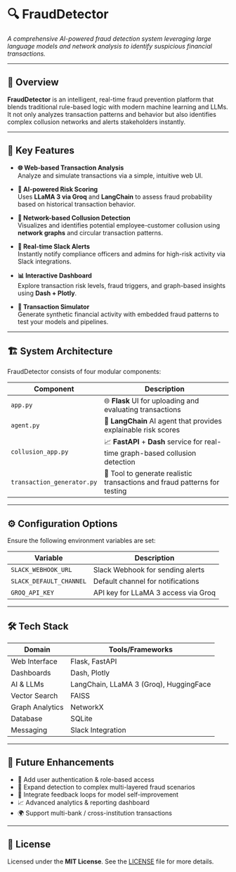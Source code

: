 # 🔍 FraudDetector  
*A comprehensive AI-powered fraud detection system leveraging large language models and network analysis to identify suspicious financial transactions.*

---

## 🧠 Overview  
**FraudDetector** is an intelligent, real-time fraud prevention platform that blends traditional rule-based logic with modern machine learning and LLMs. It not only analyzes transaction patterns and behavior but also identifies complex collusion networks and alerts stakeholders instantly.

---

## 🚀 Key Features  

- **🌐 Web-based Transaction Analysis**  
  Analyze and simulate transactions via a simple, intuitive web UI.

- **🤖 AI-powered Risk Scoring**  
  Uses **LLaMA 3 via Groq** and **LangChain** to assess fraud probability based on historical transaction behavior.

- **🔗 Network-based Collusion Detection**  
  Visualizes and identifies potential employee-customer collusion using **network graphs** and circular transaction patterns.

- **📣 Real-time Slack Alerts**  
  Instantly notify compliance officers and admins for high-risk activity via Slack integrations.

- **📊 Interactive Dashboard**  
  Explore transaction risk levels, fraud triggers, and graph-based insights using **Dash + Plotly**.

- **🧪 Transaction Simulator**  
  Generate synthetic financial activity with embedded fraud patterns to test your models and pipelines.

---

## 🏗️ System Architecture  

FraudDetector consists of four modular components:

| Component | Description |
|----------|-------------|
| `app.py` | 🌐 **Flask** UI for uploading and evaluating transactions |
| `agent.py` | 🧠 **LangChain** AI agent that provides explainable risk scores |
| `collusion_app.py` | 📈 **FastAPI** + **Dash** service for real-time graph-based collusion detection |
| `transaction_generator.py` | 🧪 Tool to generate realistic transactions and fraud patterns for testing |

---

## ⚙️ Configuration Options  

Ensure the following environment variables are set:

| Variable | Description |
|----------|-------------|
| `SLACK_WEBHOOK_URL` | Slack Webhook for sending alerts |
| `SLACK_DEFAULT_CHANNEL` | Default channel for notifications |
| `GROQ_API_KEY` | API key for LLaMA 3 access via Groq |

---

## 🛠️ Tech Stack  

| Domain | Tools/Frameworks |
|--------|------------------|
| Web Interface | Flask, FastAPI |
| Dashboards | Dash, Plotly |
| AI & LLMs | LangChain, LLaMA 3 (Groq), HuggingFace |
| Vector Search | FAISS |
| Graph Analytics | NetworkX |
| Database | SQLite |
| Messaging | Slack Integration |

---

## 🌱 Future Enhancements  

- 🔐 Add user authentication & role-based access  
- 🧬 Expand detection to complex multi-layered fraud scenarios  
- 🔁 Integrate feedback loops for model self-improvement  
- 📈 Advanced analytics & reporting dashboard  
- 🌍 Support multi-bank / cross-institution transactions  

---

## 📄 License  

Licensed under the **MIT License**. See the [LICENSE](./LICENSE) file for more details.
